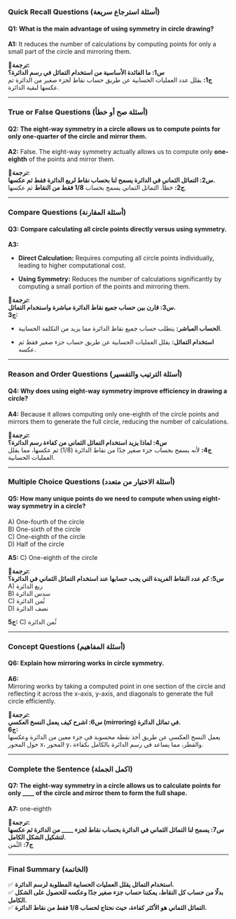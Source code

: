 ### **Quick Recall Questions (أسئلة استرجاع سريعة)**

#### **Q1: What is the main advantage of using symmetry in circle drawing?**

**A1:** It reduces the number of calculations by computing points for only a small part of the circle and mirroring them.

**🔹ترجمة:**  
**س1: ما الفائدة الأساسية من استخدام التماثل في رسم الدائرة؟**  
**ج1:** يقلل عدد العمليات الحسابية عن طريق حساب نقاط لجزء صغير من الدائرة ثم عكسها لبقية الدائرة.

---

### **True or False Questions (أسئلة صح أو خطأ)**

#### **Q2: The eight-way symmetry in a circle allows us to compute points for only one-quarter of the circle and mirror them.**

**A2:** False. The eight-way symmetry actually allows us to compute only **one-eighth** of the points and mirror them.

**🔹ترجمة:**  
**س2: التماثل الثماني في الدائرة يسمح لنا بحساب نقاط لربع الدائرة فقط ثم عكسها.**  
**ج2:** خطأ. التماثل الثماني يسمح بحساب **1/8 فقط من النقاط** ثم عكسها.

---

### **Compare Questions (أسئلة المقارنة)**

#### **Q3: Compare calculating all circle points directly versus using symmetry.**

**A3:**

- **Direct Calculation:** Requires computing all circle points individually, leading to higher computational cost.
    
- **Using Symmetry:** Reduces the number of calculations significantly by computing a small portion of the points and mirroring them.
    

**🔹ترجمة:**  
**س3: قارن بين حساب جميع نقاط الدائرة مباشرة واستخدام التماثل.**  
**ج3:**

- **الحساب المباشر:** يتطلب حساب جميع نقاط الدائرة مما يزيد من التكلفة الحسابية.
    
- **استخدام التماثل:** يقلل العمليات الحسابية عن طريق حساب جزء صغير فقط ثم عكسه.
    

---

### **Reason and Order Questions (أسئلة الترتيب والتفسير)**

#### **Q4: Why does using eight-way symmetry improve efficiency in drawing a circle?**

**A4:** Because it allows computing only one-eighth of the circle points and mirrors them to generate the full circle, reducing the number of calculations.

**🔹ترجمة:**  
**س4: لماذا يزيد استخدام التماثل الثماني من كفاءة رسم الدائرة؟**  
**ج4:** لأنه يسمح بحساب جزء صغير جدًا من نقاط الدائرة (1/8) ثم عكسها، مما يقلل العمليات الحسابية.

---

### **Multiple Choice Questions (أسئلة الاختيار من متعدد)**

#### **Q5: How many unique points do we need to compute when using eight-way symmetry in a circle?**

A) One-fourth of the circle  
B) One-sixth of the circle  
C) One-eighth of the circle  
D) Half of the circle

**A5:** C) One-eighth of the circle

**🔹ترجمة:**  
**س5: كم عدد النقاط الفريدة التي يجب حسابها عند استخدام التماثل الثماني في الدائرة؟**  
A) ربع الدائرة  
B) سدس الدائرة  
C) ثُمن الدائرة  
D) نصف الدائرة

**ج5:** C) ثُمن الدائرة

---

### **Concept Questions (أسئلة المفاهيم)**

#### **Q6: Explain how mirroring works in circle symmetry.**

**A6:**  
Mirroring works by taking a computed point in one section of the circle and reflecting it across the x-axis, y-axis, and diagonals to generate the full circle efficiently.

**🔹ترجمة:**  
**س6: اشرح كيف يعمل النسخ العكسي (mirroring) في تماثل الدائرة.**  
**ج6:**  
يعمل النسخ العكسي عن طريق أخذ نقطة محسوبة في جزء معين من الدائرة وعكسها حول المحور x، المحور y، والقطر، مما يساعد في رسم الدائرة بالكامل بكفاءة.

---

### **Complete the Sentence (اكمل الجملة)**

#### **Q7: The eight-way symmetry in a circle allows us to calculate points for only ____ of the circle and mirror them to form the full shape.**

**A7:** one-eighth

**🔹ترجمة:**  
**س7: يسمح لنا التماثل الثماني في الدائرة بحساب نقاط لجزء ____ من الدائرة ثم عكسها لتشكيل الشكل الكامل.**  
**ج7:** الثُمن

---

### **Final Summary (الخاتمة)**

✅ **استخدام التماثل يقلل العمليات الحسابية المطلوبة لرسم الدائرة.**  
✅ **بدلًا من حساب كل النقاط، يمكننا حساب جزء صغير جدًا وعكسه للحصول على الشكل الكامل.**  
✅ **التماثل الثماني هو الأكثر كفاءة، حيث نحتاج لحساب 1/8 فقط من نقاط الدائرة.**